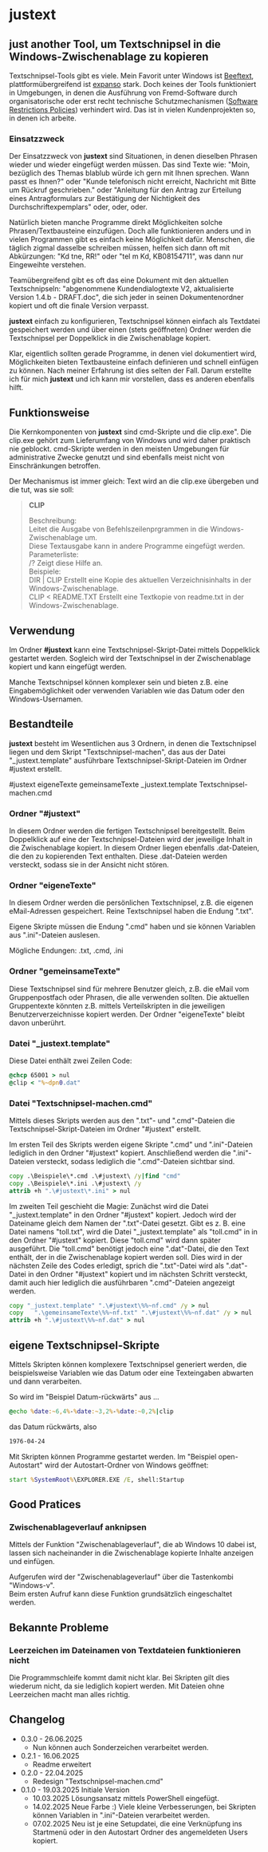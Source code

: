# justext

## just another Tool, um Textschnipsel in die Windows-Zwischenablage zu kopieren

Textschnipsel-Tools gibt es viele. Mein Favorit unter Windows ist [Beeftext](https://beeftext.org/), plattformübergreifend ist [expanso](https://espanso.org/) stark.
Doch keines der Tools funktioniert in Umgebungen, in denen die Ausführung von Fremd-Software durch organisatorische oder erst recht technische Schutzmechanismen ([Software Restrictions Policies](https://learn.microsoft.com/de-de/windows-server/identity/software-restriction-policies/administer-software-restriction-policies)) verhindert wird. Das ist in vielen Kundenprojekten so, in denen ich arbeite.

### Einsatzzweck

Der Einsatzzweck von **justext** sind Situationen, in denen dieselben Phrasen wieder und wieder eingefügt werden müssen. Das sind Texte wie:  "Moin, bezüglich des Themas blablub würde ich gern mit Ihnen sprechen. Wann passt es Ihnen?" oder "Kunde telefonisch nicht erreicht, Nachricht mit Bitte um Rückruf geschrieben." oder "Anleitung für den Antrag zur Erteilung eines Antragformulars zur Bestätigung der Nichtigkeit des Durchschriftexpemplars" oder, oder, oder.

Natürlich bieten manche Programme direkt Möglichkeiten solche Phrasen/Textbausteine einzufügen. Doch alle funktionieren anders und in vielen Programmen gibt es einfach keine Möglichkeit dafür. Menschen, die täglich zigmal dasselbe schreiben müssen, helfen sich dann oft mit Abkürzungen: "Kd tne, RR!" oder "tel m Kd, KB08154711", was dann nur Eingeweihte verstehen.

Teamübergreifend gibt es oft das eine Dokument mit den aktuellen Textschnipseln: "abgenommene Kundendialogtexte V2, aktualisierte Version 1.4.b - DRAFT.doc", die sich jeder in seinen Dokumentenordner kopiert und oft die finale Version verpasst.

**justext** einfach zu konfigurieren, Textschnipsel können einfach als Textdatei gespeichert werden und über einen (stets geöffneten) Ordner werden die Textschnipsel per Doppelklick in die Zwischenablage kopiert.

Klar, eigentlich sollten gerade Programme, in denen viel dokumentiert wird, Möglichkeiten bieten Textbausteine einfach definieren und schnell einfügen zu können. Nach meiner Erfahrung ist dies selten der Fall. Darum erstellte ich für mich **justext** und ich kann mir vorstellen, dass es anderen ebenfalls hilft.

## Funktionsweise

Die Kernkomponenten von **justext** sind cmd-Skripte und die clip.exe". Die clip.exe gehört zum Lieferumfang von Windows und wird daher praktisch nie geblockt. cmd-Skripte werden in den meisten Umgebungen für administrative Zwecke genutzt und sind ebenfalls meist nicht von Einschränkungen betroffen.

Der Mechanismus ist immer gleich: Text wird an die clip.exe übergeben und die tut, was sie soll:

> **CLIP**
>
> Beschreibung:  
> Leitet die Ausgabe von Befehlszeilenprgrammen in die Windows-Zwischenablage um.  
> Diese Textausgabe kann in andere Programme eingefügt werden.  
> Parameterliste:  
> /?                  Zeigt diese Hilfe an.  
> Beispiele:  
> DIR | CLIP          Erstellt eine Kopie des aktuellen Verzeichnisinhalts in der Windows-Zwischenablage.  
> CLIP < README.TXT   Erstellt eine Textkopie von readme.txt in der Windows-Zwischenablage.

## Verwendung

Im Ordner **#justext** kann eine Textschnipsel-Skript-Datei mittels Doppelklick gestartet werden. Sogleich wird der Textschnipsel in der Zwischenablage kopiert und kann eingefügt werden.

Manche Textschnipsel können komplexer sein und bieten z.B. eine Eingabemöglichkeit oder verwenden Variablen wie das Datum oder den Windows-Usernamen.

## Bestandteile

**justext** besteht im Wesentlichen aus 3 Ordnern, in denen die Textschnipsel liegen und dem Skript "Textschnipsel-machen", das aus der Datei "\_justext.template" ausführbare Textschnipsel-Skript-Dateien im Ordner #justext erstellt.

#justext
eigeneTexte
gemeinsameTexte
\_justext.template
Textschnipsel-machen.cmd

### Ordner "#justext"

In diesem Ordner werden die fertigen Textschnipsel bereitgestellt. Beim Doppelklick auf eine der Textschnipsel-Dateien wird der jeweilige Inhalt in die Zwischenablage kopiert.
In diesem Ordner liegen ebenfalls .dat-Dateien, die den zu kopierenden Text enthalten. Diese .dat-Dateien werden versteckt, sodass sie in der Ansicht nicht stören.

### Ordner "eigeneTexte"

In diesem Ordner werden die persönlichen Textschnipsel, z.B. die eigenen eMail-Adressen gespeichert. Reine Textschnipsel haben die Endung ".txt".

Eigene Skripte müssen die Endung ".cmd" haben und sie können Variablen aus ".ini"-Dateien auslesen.

Mögliche Endungen: .txt, .cmd, .ini

### Ordner "gemeinsameTexte"

Diese Textschnipsel sind für mehrere Benutzer gleich, z.B. die eMail vom Gruppenpostfach oder Phrasen, die alle verwenden sollten. Die aktuellen Gruppentexte könnten z.B. mittels Verteilskripten in die jeweiligen Benutzerverzeichnisse kopiert werden. Der Ordner "eigeneTexte" bleibt davon unberührt.

### Datei "\_justext.template"

Diese Datei enthält zwei Zeilen Code:

```cmd
@chcp 65001 > nul
@clip < "%~dpn0.dat"
```

### Datei "Textschnipsel-machen.cmd"

Mittels dieses Skripts werden aus den ".txt"- und ".cmd"-Dateien die Textschnipsel-Skript-Dateien im Ordner "#justext" erstellt. 

Im ersten Teil des Skripts werden eigene Skripte ".cmd" und ".ini"-Dateien lediglich in den Ordner "#justext" kopiert. Anschließend werden die ".ini"-Dateien versteckt, sodass lediglich die ".cmd"-Dateien sichtbar sind.

```cmd
copy .\Beispiele\*.cmd .\#justext\ /y|find "cmd"
copy .\Beispiele\*.ini .\#justext\ /y
attrib +h ".\#justext\*.ini" > nul
```
Im zweiten Teil geschieht die Magie: Zunächst wird die Datei "\_justext.template" in den Ordner "#justext" kopiert. Jedoch wird der Dateiname gleich dem Namen der ".txt"-Datei gesetzt. Gibt es z. B. eine Datei namens "toll.txt", wird die Datei "\_justext.template" als "toll.cmd" in in den Ordner "#justext" kopiert. Diese "toll.cmd" wird dann später ausgeführt.
Die "toll.cmd" benötigt jedoch eine ".dat"-Datei, die den Text enthält, der in die Zwischenablage kopiert werden soll. Dies wird in der nächsten Zeile des Codes erledigt, sprich die ".txt"-Datei wird als ".dat"-Datei in den Ordner "#justext" kopiert und im nächsten Schritt versteckt, damit auch hier lediglich die ausführbaren ".cmd"-Dateien angezeigt werden.

```cmd
copy "_justext.template" ".\#justext\%%~nf.cmd" /y > nul
copy   ".\gemeinsameTexte\%%~nf.txt" ".\#justext\%%~nf.dat" /y > nul
attrib +h ".\#justext\%%~nf.dat" > nul
```
## eigene Textschnipsel-Skripte

Mittels Skripten können komplexere Textschnipsel generiert werden, die beispielsweise Variablen wie das Datum oder eine Texteingaben abwarten und dann verarbeiten.

So wird im "Beispiel Datum-rückwärts" aus ...

```cmd
@echo %date:~6,4%-%date:~3,2%-%date:~0,2%|clip
```

das Datum rückwärts, also

```cmd
1976-04-24
```

Mit Skripten können Programme gestartet werden.
Im "Beispiel open-Autostart" wird der Autostart-Ordner von Windows geöffnet:

```cmd
start %SystemRoot%\EXPLORER.EXE /E, shell:Startup
```

## Good Pratices

### Zwischenablageverlauf anknipsen

Mittels der Funktion "Zwischenablageverlauf", die ab Windows 10 dabei ist, lassen sich nacheinander in die Zwischenablage kopierte Inhalte anzeigen und einfügen.

Aufgerufen wird der "Zwischenablageverlauf" über die Tastenkombi "Windows-v".  
Beim ersten Aufruf kann diese Funktion grundsätzlich eingeschaltet werden.

## Bekannte Probleme

### Leerzeichen im Dateinamen von Textdateien funktionieren nicht

Die Programmschleife kommt damit nicht klar. Bei Skripten gilt dies wiederum nicht, da sie lediglich kopiert werden. Mit Dateien ohne Leerzeichen macht man alles richtig.

## Changelog

- 0.3.0 - 26.06.2025
  - Nun können auch Sonderzeichen verarbeitet werden.
- 0.2.1 - 16.06.2025
  - Readme erweitert
- 0.2.0 - 22.04.2025
  - Redesign "Textschnipsel-machen.cmd"
- 0.1.0 - 19.03.2025 Initiale Version
  - 10.03.2025 Lösungsansatz mittels PowerShell eingefügt.
  - 14.02.2025 Neue Farbe :) Viele kleine Verbesserungen, bei Skripten können Variablen in ".ini"-Dateien verarbeitet werden.
  - 07.02.2025 Neu ist je eine Setupdatei, die eine Verknüpfung ins Startmenü oder in den Autostart Ordner des angemeldeten Users kopiert.